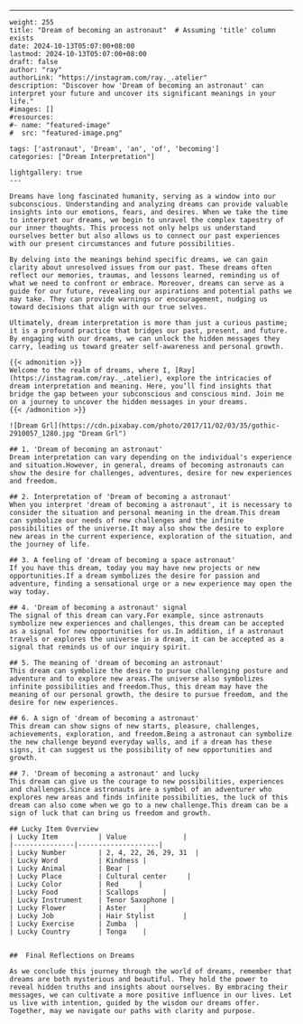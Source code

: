 ---
    weight: 255
    title: "Dream of becoming an astronaut"  # Assuming 'title' column exists
    date: 2024-10-13T05:07:00+08:00
    lastmod: 2024-10-13T05:07:00+08:00
    draft: false
    author: "ray"
    authorLink: "https://instagram.com/ray._.atelier"
    description: "Discover how 'Dream of becoming an astronaut' can interpret your future and uncover its significant meanings in your life."
    #images: []
    #resources:
    #- name: "featured-image"
    #  src: "featured-image.png"
    
    tags: ['astronaut', 'Dream', 'an', 'of', 'becoming']
    categories: ["Dream Interpretation"]
    
    lightgallery: true
    ---
    
    Dreams have long fascinated humanity, serving as a window into our subconscious. Understanding and analyzing dreams can provide valuable insights into our emotions, fears, and desires. When we take the time to interpret our dreams, we begin to unravel the complex tapestry of our inner thoughts. This process not only helps us understand ourselves better but also allows us to connect our past experiences with our present circumstances and future possibilities.
    
    By delving into the meanings behind specific dreams, we can gain clarity about unresolved issues from our past. These dreams often reflect our memories, traumas, and lessons learned, reminding us of what we need to confront or embrace. Moreover, dreams can serve as a guide for our future, revealing our aspirations and potential paths we may take. They can provide warnings or encouragement, nudging us toward decisions that align with our true selves.
    
    Ultimately, dream interpretation is more than just a curious pastime; it is a profound practice that bridges our past, present, and future. By engaging with our dreams, we can unlock the hidden messages they carry, leading us toward greater self-awareness and personal growth.
    
    {{< admonition >}}
    Welcome to the realm of dreams, where I, [Ray](https://instagram.com/ray._.atelier), explore the intricacies of dream interpretation and meaning. Here, you’ll find insights that bridge the gap between your subconscious and conscious mind. Join me on a journey to uncover the hidden messages in your dreams.
    {{< /admonition >}}
    
    ![Dream Grl](https://cdn.pixabay.com/photo/2017/11/02/03/35/gothic-2910057_1280.jpg "Dream Grl")
    
    ## 1. 'Dream of becoming an astronaut'
    Dream interpretation can vary depending on the individual's experience and situation.However, in general, dreams of becoming astronauts can show the desire for challenges, adventures, desire for new experiences and freedom.
    
    ## 2. Interpretation of 'Dream of becoming a astronaut'
    When you interpret 'dream of becoming a astronaut', it is necessary to consider the situation and personal meaning in the dream.This dream can symbolize our needs of new challenges and the infinite possibilities of the universe.It may also show the desire to explore new areas in the current experience, exploration of the situation, and the journey of life.
    
    ## 3. A feeling of 'dream of becoming a space astronaut'
    If you have this dream, today you may have new projects or new opportunities.If a dream symbolizes the desire for passion and adventure, finding a sensational urge or a new experience may open the way today.
    
    ## 4. 'Dream of becoming a astronaut' signal
    The signal of this dream can vary.For example, since astronauts symbolize new experiences and challenges, this dream can be accepted as a signal for new opportunities for us.In addition, if a astronaut travels or explores the universe in a dream, it can be accepted as a signal that reminds us of our inquiry spirit.
    
    ## 5. The meaning of 'dream of becoming an astronaut'
    This dream can symbolize the desire to pursue challenging posture and adventure and to explore new areas.The universe also symbolizes infinite possibilities and freedom.Thus, this dream may have the meaning of our personal growth, the desire to pursue freedom, and the desire for new experiences.
    
    ## 6. A sign of 'dream of becoming a astronaut'
    This dream can show signs of new starts, pleasure, challenges, achievements, exploration, and freedom.Being a astronaut can symbolize the new challenge beyond everyday walls, and if a dream has these signs, it can suggest us the possibility of new opportunities and growth.
    
    ## 7. 'Dream of becoming a astronaut' and lucky
    This dream can give us the courage to new possibilities, experiences and challenges.Since astronauts are a symbol of an adventurer who explores new areas and finds infinite possibilities, the luck of this dream can also come when we go to a new challenge.This dream can be a sign of luck that can bring us freedom and growth.
    
    ## Lucky Item Overview
    | Lucky Item          | Value              |
    |---------------|--------------------|
    | Lucky Number        | 2, 4, 22, 26, 29, 31  |
    | Lucky Word          | Kindness |
    | Lucky Animal        | Bear |
    | Lucky Place         | Cultural center     |
    | Lucky Color         | Red     |
    | Lucky Food          | Scallops      |
    | Lucky Instrument    | Tenor Saxophone |
    | Lucky Flower        | Aster    |
    | Lucky Job           | Hair Stylist       |
    | Lucky Exercise      | Zumba  |
    | Lucky Country       | Tonga    |
    
    
    ##  Final Reflections on Dreams
    
    As we conclude this journey through the world of dreams, remember that dreams are both mysterious and beautiful. They hold the power to reveal hidden truths and insights about ourselves. By embracing their messages, we can cultivate a more positive influence in our lives. Let us live with intention, guided by the wisdom our dreams offer. Together, may we navigate our paths with clarity and purpose.
    